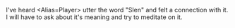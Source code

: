 I've heard <Alias=Player> utter the word "Slen" and felt a connection with it. I will have to ask about it's meaning and try to meditate on it.
